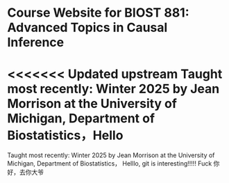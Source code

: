 # Course Website for BIOST 881: Advanced Topics in Causal Inference 

<<<<<<< Updated upstream
Taught most recently: Winter 2025 by Jean Morrison at the University of Michigan, Department of Biostatistics，Hello
=======
Taught most recently: Winter 2025 by Jean Morrison at the University of Michigan, Department of Biostatistics， Helllo, git is interesting!!!!! Fuck 你好，去你大爷
